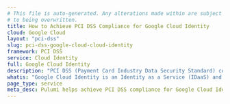 ```yaml
---
# This file is auto-generated. Any alterations made within are subject
# to being overwritten.
title: How to Achieve PCI DSS Compliance for Google Cloud Identity
cloud: Google Cloud
layout: "pci-dss"
slug: pci-dss-google-cloud-cloud-identity
framework: PCI DSS
service: Cloud Identity
full: Google Cloud Identity
description: "PCI DSS (Payment Card Industry Data Security Standard) compliance refers to the adherence to a set of security standards designed to protect card information during and after a financial transaction. These standards are established by the Payment Card Industry Security Standards Council (PCI SSC), which was founded by major credit card companies like Visa, MasterCard, American Express, Discover, and JCB."
whatis: "Google Cloud Identity is an Identity as a Service (IDaaS) and enterprise mobility management (EMM) platform that offers the identity services and endpoint administration that are available in Google Workspace as a stand-alone product. It provides features like single sign-on (SSO), multi-factor authentication (MFA), and device management, helping organizations secure user identities and manage access to resources across their entire ecosystem."
page_type: service
meta_desc: Pulumi helps achieve PCI DSS compliance for Google Cloud Identity by enforcing security, cost, and compliance requirements. Speak with an expert to get started.
---
```


